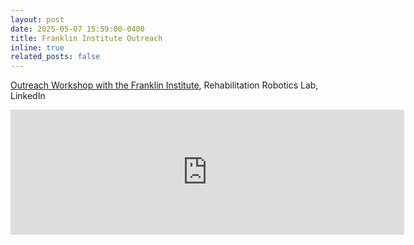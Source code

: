 ```yaml
---
layout: post
date: 2025-05-07 15:59:00-0400
title: Franklin Institute Outreach
inline: true
related_posts: false
---
```


<a href="https://www.linkedin.com/embed/feed/update/urn:li:share:7326606928682393600?collapsed=1">Outreach Workshop with the Franklin Institute</a>, Rehabilitation Robotics Lab, LinkedIn
<iframe src="https://www.linkedin.com/embed/feed/update/urn:li:share:7326606928682393600?collapsed=1" height="200" width="630" frameborder="0" allowfullscreen="" title="Embedded post"></iframe>